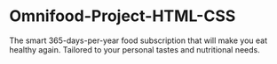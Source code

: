 # Omnifood-Project-HTML-CSS
The smart 365-days-per-year food subscription that will make you eat healthy again. Tailored to your personal tastes and nutritional needs.
